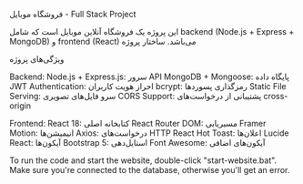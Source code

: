 فروشگاه موبایل - Full Stack Project

این پروژه یک فروشگاه آنلاین موبایل است که شامل backend (Node.js + Express + MongoDB) و frontend (React) می‌باشد.
ساختار پروژه

ویژگی‌های پروژه

Backend:
Node.js + Express.js: سرور API
MongoDB + Mongoose: پایگاه داده
JWT Authentication: احراز هویت کاربران
bcrypt: رمزگذاری پسوردها
Static File Serving: سرو فایل‌های تصویری
CORS Support: پشتیبانی از درخواست‌های cross-origin

Frontend:
React 18: کتابخانه اصلی
React Router DOM: مسیریابی
Framer Motion: انیمیشن‌ها
Axios: درخواست‌های HTTP
React Hot Toast: اعلان‌ها
Lucide React: آیکون‌ها
Bootstrap 5: استایل‌دهی
Font Awesome: آیکون‌های اضافی

To run the code and start the website, double-click "start-website.bat". Make sure you're connected to the database, otherwise you'll get an error.
